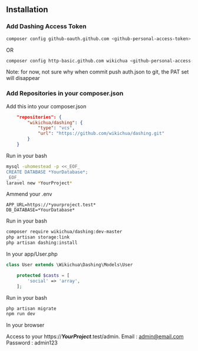 ## Installation

### Add Dashing Access Token

```bash
composer config github-oauth.github.com <github-personal-access-token>
```

OR

```bash
composer config http-basic.github.com wikichua <github-personal-access-token>
```

Note: for now, not sure why when commit push auth.json to git, the PAT set will disappear

### Add Repositories in your composer.json

Add this into your composer.json

```json
    "repositories": {
        "wikichua/dashing": {
            "type": "vcs",
            "url": "https://github.com/wikichua/dashing.git"
        }
    }
```

Run in your bash

```bash
mysql -uhomestead -p <<_EOF_
CREATE DATABASE *YourDatabase*;
_EOF_
laravel new *YourProject*
```

Ammend your .env

```env
APP_URL=https://*yourproject.test*
DB_DATABASE=*YourDatabase*
```

Run in your bash

```bash
composer require wikichua/dashing:dev-master
php artisan storage:link
php artisan dashing:install
```

In your app/User.php

```php
class User extends \Wikichua\Dashing\Models\User
```

```php
    protected $casts = [
        'social' => 'array',
    ];
```

Run in your bash

```bash
php artisan migrate
npm run dev
```

In your browser

Access to your https://***YourProject***.test/admin.
Email : admin@email.com
Password : admin123
